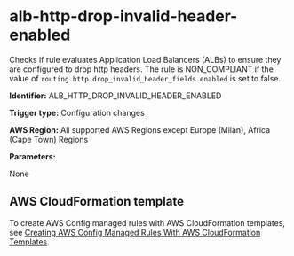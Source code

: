 # alb\-http\-drop\-invalid\-header\-enabled<a name="alb-http-drop-invalid-header-enabled"></a>

Checks if rule evaluates Application Load Balancers \(ALBs\) to ensure they are configured to drop http headers\. The rule is NON\_COMPLIANT if the value of `routing.http.drop_invalid_header_fields.enabled` is set to false\. 

**Identifier:** ALB\_HTTP\_DROP\_INVALID\_HEADER\_ENABLED

**Trigger type:** Configuration changes

**AWS Region:** All supported AWS Regions except Europe \(Milan\), Africa \(Cape Town\) Regions

**Parameters:**

None  

## AWS CloudFormation template<a name="w24aac11c29c17c15c15"></a>

To create AWS Config managed rules with AWS CloudFormation templates, see [Creating AWS Config Managed Rules With AWS CloudFormation Templates](aws-config-managed-rules-cloudformation-templates.md)\.